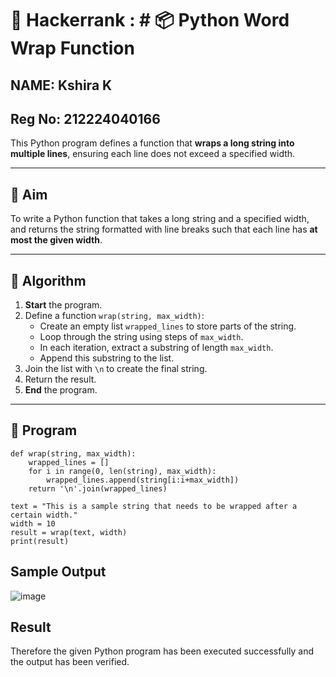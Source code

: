 # 🔄 Hackerrank : # 📦 Python Word Wrap Function
## NAME: Kshira K
## Reg No: 212224040166
This Python program defines a function that **wraps a long string into multiple lines**, ensuring each line does not exceed a specified width.

---

## 🎯 Aim

To write a Python function that takes a long string and a specified width, and returns the string formatted with line breaks such that each line has **at most the given width**.

---

## 🧠 Algorithm

1. **Start** the program.
2. Define a function `wrap(string, max_width)`:
   - Create an empty list `wrapped_lines` to store parts of the string.
   - Loop through the string using steps of `max_width`.
   - In each iteration, extract a substring of length `max_width`.
   - Append this substring to the list.
3. Join the list with `\n` to create the final string.
4. Return the result.
5. **End** the program.

---


## 🧪 Program
```
def wrap(string, max_width):
    wrapped_lines = []
    for i in range(0, len(string), max_width):
        wrapped_lines.append(string[i:i+max_width])
    return '\n'.join(wrapped_lines)

text = "This is a sample string that needs to be wrapped after a certain width."
width = 10
result = wrap(text, width)
print(result)
```

## Sample Output
![image](https://github.com/user-attachments/assets/ae96ff37-08a5-4b91-99aa-0dd9f75ef640)

## Result
Therefore the given Python program has been executed successfully and the output has been verified.
